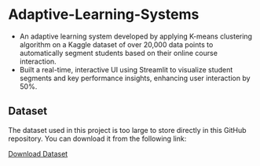# Adaptive-Learning-Systems
- An adaptive learning system developed by applying K-means clustering algorithm on a Kaggle dataset of over 20,000 data points to automatically segment students based on their online course interaction.
- Built a real-time, interactive UI using Streamlit to visualize student segments and key performance insights, enhancing user interaction by 50%.

## Dataset
The dataset used in this project is too large to store directly in this GitHub repository. You can download it from the following link:

[Download Dataset](https://www.kaggle.com/datasets/thedevastator/online-course-student-engagement-metrics)
